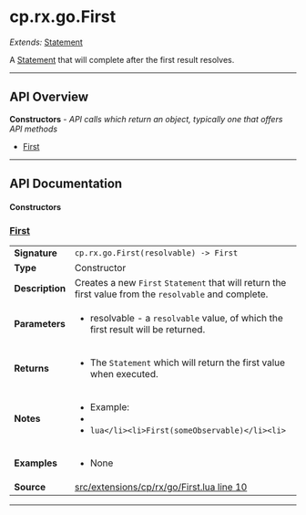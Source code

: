 # cp.rx.go.First

_Extends:_ [Statement](cp.rx.go.Statement.md)

A [Statement](cp.rx.go.Statement.md) that will complete after the first result resolves.

---

## API Overview
**Constructors** - _API calls which return an object, typically one that offers API methods_
 * [First](#first)


---

## API Documentation

#### Constructors


### [First](#first)

|                                             |                                                                                     |
| --------------------------------------------|-------------------------------------------------------------------------------------|
| **Signature**                               | `cp.rx.go.First(resolvable) -> First`                                                                    |
| **Type**                                    | Constructor                                                                     |
| **Description**                             | Creates a new `First` `Statement` that will return the first value from the `resolvable` and complete.                                                                     |
| **Parameters**                              | <ul><li>resolvable  - a `resolvable` value, of which the first result will be returned.</li></ul> |
| **Returns**                                 | <ul><li>The `Statement` which will return the first value when executed.</li></ul>          |
| **Notes**                                   | <ul><li>Example:</li><li></li><li>```lua</li><li>First(someObservable)</li><li>```</li></ul> |
| **Examples**                                | <ul><li>None</li></ul> |
| **Source**                                  | [src/extensions/cp/rx/go/First.lua line 10](https://github.com/CommandPost/CommandPost/blob/develop/src/extensions/cp/rx/go/First.lua#L10) |

---

